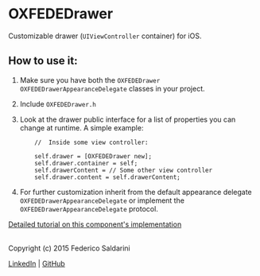 # OXFEDEDrawer

Customizable drawer (`UIViewController` container) for iOS.


## How to use it:
1. Make sure you have both the `OXFEDEDrawer` `OXFEDEDrawerAppearanceDelegate` classes in your project.
2. Include `OXFEDEDrawer.h`
3. Look at the drawer public interface for a list of properties you can change at runtime.
	A simple example:

	```objc
		//	Inside some view controller:

	    self.drawer = [OXFEDEDrawer new];
	    self.drawer.container = self;
	    self.drawerContent = //	Some other view controller
	    self.drawer.content = self.drawerContent;
	```

4. For further customization inherit from the default appearance delegate `OXFEDEDrawerAppearanceDelegate` or implement the `OXFEDEDrawerAppearanceDelegate` protocol.


[Detailed tutorial on this component's implementation](www.apple.com)

<br>
Copyright (c) 2015 Federico Saldarini

[LinkedIn][l1] | [GitHub][l2]

[l1]: https://www.linkedin.com/in/federicosaldarini
[l2]: https://github.com/saldavonschwartz
